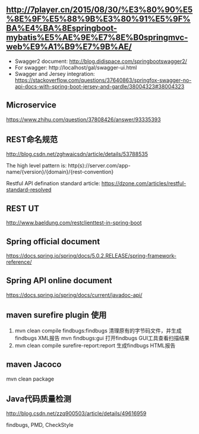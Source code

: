 ## http://7player.cn/2015/08/30/%E3%80%90%E5%8E%9F%E5%88%9B%E3%80%91%E5%9F%BA%E4%BA%8Espringboot-mybatis%E5%AE%9E%E7%8E%B0springmvc-web%E9%A1%B9%E7%9B%AE/

- Swagger2 document: http://blog.didispace.com/springbootswagger2/
- For swagger: http://localhost/gal/swagger-ui.html
- Swagger and Jersey integration: https://stackoverflow.com/questions/37640863/springfox-swagger-no-api-docs-with-spring-boot-jersey-and-gardle/38004323#38004323
## Microservice
https://www.zhihu.com/question/37808426/answer/93335393

## REST命名规范
http://blog.csdn.net/zghwaicsdn/article/details/53788535

The high level pattern is:
http(s)://server.com/app-name/{version}/{domain}/{rest-convention}

Restful API defination standard article:
https://dzone.com/articles/restful-standard-resolved

## REST UT
http://www.baeldung.com/restclienttest-in-spring-boot

## Spring official document
https://docs.spring.io/spring/docs/5.0.2.RELEASE/spring-framework-reference/
## Spring API online document
https://docs.spring.io/spring/docs/current/javadoc-api/

## maven surefire plugin 使用
1. mvn clean compile findbugs:findbugs    清理原有的字节码文件，并生成findbugs XML报告
   mvn findbugs:gui  打开findbugs GUI工具查看扫描结果
2. mvn clean compile surefire-report:report 生成findbugs HTML报告

## maven Jacoco
mvn clean package

## Java代码质量检测

http://blog.csdn.net/zzq900503/article/details/49616959

findbugs, PMD, CheckStyle